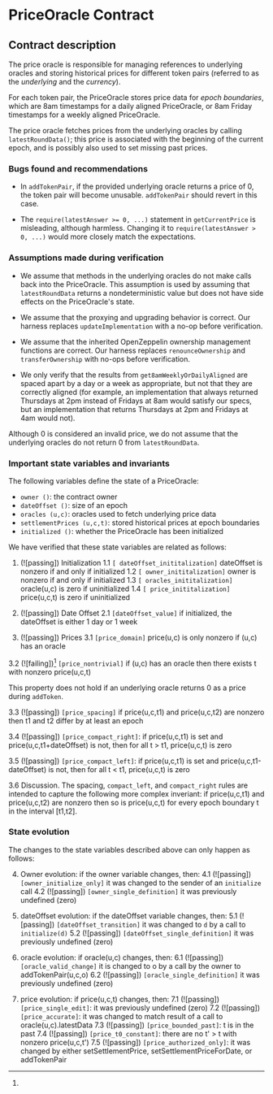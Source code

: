 # PriceOracle Contract

## Contract description

The price oracle is responsible for managing references to underlying oracles
and storing historical prices for different token pairs (referred to as
the _underlying_ and the _currency_).

For each token pair, the PriceOracle stores price data for _epoch boundaries_,
which are 8am timestamps for a daily aligned PriceOracle, or 8am Friday
timestamps for a weekly aligned PriceOracle.

The price oracle fetches prices from the underlying oracles by calling
`latestRoundData()`; this price is associated with the beginning of the current
epoch, and is possibly also used to set missing past prices.

### Bugs found and recommendations

- In `addTokenPair`, if the provided underlying oracle returns a price of 0,
  the token pair will become unusable. `addTokenPair` should revert in this
  case.

- The `require(latestAnswer >= 0, ...)` statement in `getCurrentPrice` is
  misleading, although harmless. Changing it to `require(latestAnswer > 0, ...)`
  would more closely match the expectations.

### Assumptions made during verification

- We assume that methods in the underlying oracles do not make calls back into
  the PriceOracle. This assumption is used by assuming that `latestRoundData`
  returns a nondeterministic value but does not have side effects on the
  PriceOracle's state.

- We assume that the proxying and upgrading behavior is correct. Our harness
  replaces `updateImplementation` with a no-op before verification.

- We assume that the inherited OpenZeppelin ownership management functions are
  correct. Our harness replaces `renounceOwnership` and `transferOwnership`
  with no-ops before verification.

- We only verify that the results from `get8amWeeklyOrDailyAligned` are spaced
  apart by a day or a week as appropriate, but not that they are correctly
  aligned (for example, an implementation that always returned Thursdays at 2pm
  instead of Fridays at 8am would satisfy our specs, but an implementation that
  returns Thursdays at 2pm and Fridays at 4am would not).

Although 0 is considered an invalid price, we do not assume that the underlying
oracles do not return 0 from `latestRoundData`.

### Important state variables and invariants

The following variables define the state of a PriceOracle:

- `owner ()`: the contract owner
- `dateOffset ()`: size of an epoch
- `oracles (u,c)`: oracles used to fetch underlying price data
- `settlementPrices (u,c,t)`: stored historical prices at epoch boundaries
- `initialized ()`: whether the PriceOracle has been initialized

We have verified that these state variables are related as follows:

1. (![passing]) Initialization
   1.1 `[ dateOffset_inititalization]` dateOffset is nonzero if and only if initialized
   1.2 `[ owner_inititalization]` owner is nonzero if and only if initialized
   1.3 `[ oracles_inititalization]` oracle(u,c) is zero if uninitialized
   1.4 `[ price_inititalization]` price(u,c,t) is zero if uninitialized

2. (![passing]) Date Offset
   2.1 `[dateOffset_value]` if initialized, the dateOffset is either 1 day or 1 week

3. (![passing]) Prices
   3.1 `[price_domain]`
   price(u,c) is only nonzero if (u,c) has an oracle

3.2 (![failing])[^oraclezero] `[price_nontrivial]`
if (u,c) has an oracle
then there exists t with nonzero price(u,c,t)

[^oraclezero]:

This property does not hold if an underlying oracle returns 0 as
a price during `addToken`.

3.3 (![passing]) `[price_spacing]`
if price(u,c,t1) and price(u,c,t2) are nonzero
then t1 and t2 differ by at least an epoch

3.4 (![passing]) `[price_compact_right]`:
if price(u,c,t1) is set and price(u,c,t1+dateOffset) is not,
then for all t > t1, price(u,c,t) is zero

3.5 (![passing]) `[price_compact_left]`:
if price(u,c,t1) is set and price(u,c,t1-dateOffset) is not,
then for all t < t1, price(u,c,t) is zero

3.6 Discussion. The spacing, `compact_left`, and `compact_right` rules are intended
to capture the following more complex inveriant: if price(u,c,t1) and
price(u,c,t2) are nonzero then so is price(u,c,t) for every epoch boundary t
in the interval [t1,t2].

### State evolution

The changes to the state variables described above can only happen as follows:

4. Owner evolution: if the owner variable changes, then:
   4.1 (![passing]) `[owner_initialize_only]` it was changed to the sender of an `initialize` call
   4.2 (![passing]) `[owner_single_definition]` it was previously undefined (zero)

5. dateOffset evolution: if the dateOffset variable changes, then:
   5.1 (![passing]) `[dateOffset_transition]` it was changed to `d` by a call to `initialize(d)`
   5.2 (![passing]) `[dateOffset_single_definition]` it was previously undefined (zero)

6. oracle evolution: if oracle(u,c) changes, then:
   6.1 (![passing]) `[oracle_valid_change]` it is changed to o by a call by the owner to addTokenPair(u,c,o)
   6.2 (![passing]) `[oracle_single_definition]` it was previously undefined (zero)

7. price evolution: if price(u,c,t) changes, then:
   7.1 (![passing]) `[price_single_edit]`: it was previously undefined (zero)
   7.2 (![passing]) `[price_accurate]`: it was changed to match result of a call to oracle(u,c).latestData
   7.3 (![passing]) `[price_bounded_past]`: t is in the past
   7.4 (![passing]) `[price_t0_constant]`: there are no t' > t with nonzero price(u,c,t')
   7.5 (![passing]) `[price_authorized_only]`: it was changed by either setSettlementPrice, setSettlementPriceForDate, or addTokenPair
